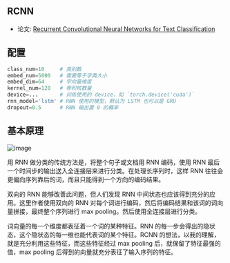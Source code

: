 ## RCNN

- 论文: [Recurrent Convolutional Neural Networks for Text Classification](https://www.aaai.org/ocs/index.php/AAAI/AAAI15/paper/view/9745/9552)

## 配置

```python
class_num=10     # 类别数 
embed_num=5000   # 需要等于字典大小
embed_dim=64     # 字向量维度
kernel_num=128   # 卷积核数量
device=...       # 训练使用的 device，如 `torch.device('cuda')`
rnn_model='lstm' # RNN 使用的模型，默认为 LSTM 也可以是 GRU
dropout=0.5      # RNN 输出置 0 的概率
```

## 基本原理

![image](https://user-images.githubusercontent.com/7794103/58369441-da580180-7f2c-11e9-9677-5646ee49e406.png)


用 RNN 做分类的传统方法是，将整个句子或文档用 RNN 编码，使用 RNN 最后一个时间步的输出送入全连接层来进行分类。在处理长序列时，这样 RNN 往往会更偏向序列靠后的词，而且只能得到一个方向的编码结果。

双向的 RNN 能够改善此问题，但人们发现 RNN 中间状态也应该得到充分的应用。这里作者使用双向的 RNN 对每个词进行编码，然后将编码结果和该词的词向量拼接，最终整个序列进行 max pooling。然后使用全连接层进行分类。

词向量的每一个维度都表征着一个词的某种特征。RNN 的每一步会得出的隐状态，这个隐状态的每一维也能代表词的某个特征。RCNN 的想法，以我的理解，就是充分利用这些特征，而这些特征经过 max pooling 后，就保留了特征最强的值，max pooling 后得到的向量就充分表征了输入序列的特征。